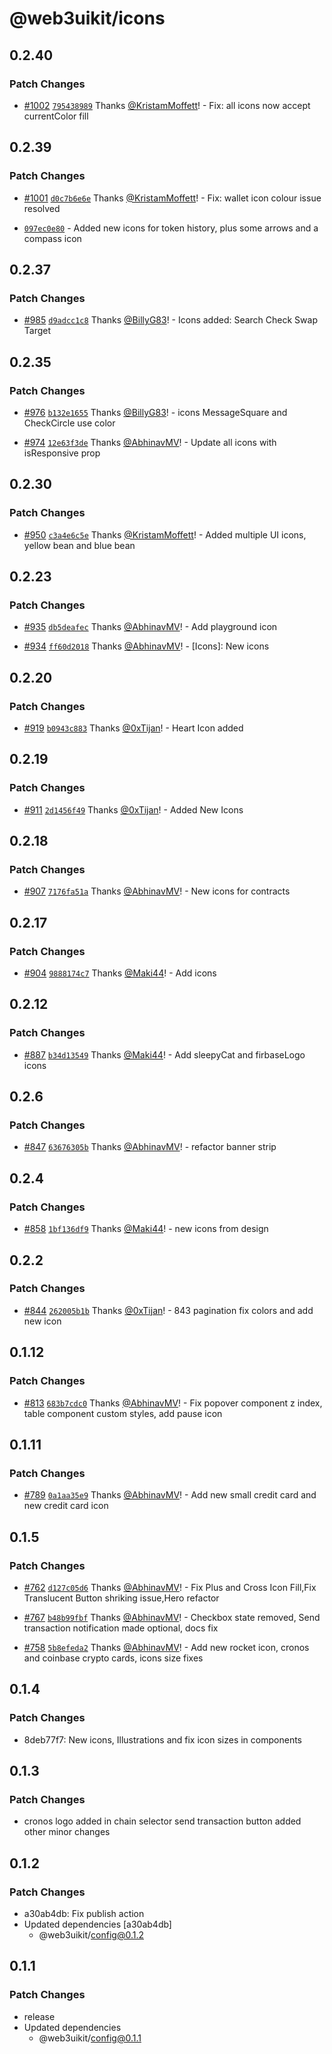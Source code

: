 # @web3uikit/icons

## 0.2.40

### Patch Changes

-   [#1002](https://github.com/web3ui/web3uikit/pull/1002) [`795438989`](https://github.com/web3ui/web3uikit/commit/795438989b456b60990dc307112b23b324806b80) Thanks [@KristamMoffett](https://github.com/KristamMoffett)! - Fix: all icons now accept currentColor fill

## 0.2.39

### Patch Changes

-   [#1001](https://github.com/web3ui/web3uikit/pull/1001) [`d0c7b6e6e`](https://github.com/web3ui/web3uikit/commit/d0c7b6e6e3dcd9eb136e9baeb90dcb74e8ee7835) Thanks [@KristamMoffett](https://github.com/KristamMoffett)! - Fix: wallet icon colour issue resolved

*   [`097ec0e80`](https://github.com/web3ui/web3uikit/commit/097ec0e80a9e3a5a3d2b554fffb8b41867f99e14) - Added new icons for token history, plus some arrows and a compass icon

## 0.2.37

### Patch Changes

-   [#985](https://github.com/web3ui/web3uikit/pull/985) [`d9adcc1c8`](https://github.com/web3ui/web3uikit/commit/d9adcc1c8d91ddd091d4340351d531dc9de07c07) Thanks [@BillyG83](https://github.com/BillyG83)! - Icons added: Search Check Swap Target

## 0.2.35

### Patch Changes

-   [#976](https://github.com/web3ui/web3uikit/pull/976) [`b132e1655`](https://github.com/web3ui/web3uikit/commit/b132e1655fcf45331b49a25934638597276c6918) Thanks [@BillyG83](https://github.com/BillyG83)! - icons MessageSquare and CheckCircle use color

*   [#974](https://github.com/web3ui/web3uikit/pull/974) [`12e63f3de`](https://github.com/web3ui/web3uikit/commit/12e63f3def663d9a37c98e76f1ab8d878245a68a) Thanks [@AbhinavMV](https://github.com/AbhinavMV)! - Update all icons with isResponsive prop

## 0.2.30

### Patch Changes

-   [#950](https://github.com/web3ui/web3uikit/pull/950) [`c3a4e6c5e`](https://github.com/web3ui/web3uikit/commit/c3a4e6c5e5648d81d69352df869d48de947d8701) Thanks [@KristamMoffett](https://github.com/KristamMoffett)! - Added multiple UI icons, yellow bean and blue bean

## 0.2.23

### Patch Changes

-   [#935](https://github.com/web3ui/web3uikit/pull/935) [`db5deafec`](https://github.com/web3ui/web3uikit/commit/db5deafece4c371f1f6eb04dc3f74be0a3f40e88) Thanks [@AbhinavMV](https://github.com/AbhinavMV)! - Add playground icon

*   [#934](https://github.com/web3ui/web3uikit/pull/934) [`ff60d2018`](https://github.com/web3ui/web3uikit/commit/ff60d20185e78ee780a07cea06d414cebc3b2cf3) Thanks [@AbhinavMV](https://github.com/AbhinavMV)! - [Icons]: New icons

## 0.2.20

### Patch Changes

-   [#919](https://github.com/web3ui/web3uikit/pull/919) [`b0943c883`](https://github.com/web3ui/web3uikit/commit/b0943c8831f7441e45716e68b1f1d183b07febfd) Thanks [@0xTijan](https://github.com/0xTijan)! - Heart Icon added

## 0.2.19

### Patch Changes

-   [#911](https://github.com/web3ui/web3uikit/pull/911) [`2d1456f49`](https://github.com/web3ui/web3uikit/commit/2d1456f499c793f5edc13631e4bdcebd0a6be12f) Thanks [@0xTijan](https://github.com/0xTijan)! - Added New Icons

## 0.2.18

### Patch Changes

-   [#907](https://github.com/web3ui/web3uikit/pull/907) [`7176fa51a`](https://github.com/web3ui/web3uikit/commit/7176fa51abf163e4294b3a25ffd795afda7ab546) Thanks [@AbhinavMV](https://github.com/AbhinavMV)! - New icons for contracts

## 0.2.17

### Patch Changes

-   [#904](https://github.com/web3ui/web3uikit/pull/904) [`9888174c7`](https://github.com/web3ui/web3uikit/commit/9888174c7458aba58d0c32fc0fcf76add8174dd4) Thanks [@Maki44](https://github.com/Maki44)! - Add icons

## 0.2.12

### Patch Changes

-   [#887](https://github.com/web3ui/web3uikit/pull/887) [`b34d13549`](https://github.com/web3ui/web3uikit/commit/b34d13549a73e7bd5641be378ba5672b8630410d) Thanks [@Maki44](https://github.com/Maki44)! - Add sleepyCat and firbaseLogo icons

## 0.2.6

### Patch Changes

-   [#847](https://github.com/web3ui/web3uikit/pull/847) [`63676305b`](https://github.com/web3ui/web3uikit/commit/63676305b1bfc894192de8e08c1b14d6d1eeff92) Thanks [@AbhinavMV](https://github.com/AbhinavMV)! - refactor banner strip

## 0.2.4

### Patch Changes

-   [#858](https://github.com/web3ui/web3uikit/pull/858) [`1bf136df9`](https://github.com/web3ui/web3uikit/commit/1bf136df99035557e42bc6291a1652c9f2314fd4) Thanks [@Maki44](https://github.com/Maki44)! - new icons from design

## 0.2.2

### Patch Changes

-   [#844](https://github.com/web3ui/web3uikit/pull/844) [`262005b1b`](https://github.com/web3ui/web3uikit/commit/262005b1bee9239fa75915fd6e68902acce9e137) Thanks [@0xTijan](https://github.com/0xTijan)! - 843 pagination fix colors and add new icon

## 0.1.12

### Patch Changes

-   [#813](https://github.com/web3ui/web3uikit/pull/813) [`683b7cdc0`](https://github.com/web3ui/web3uikit/commit/683b7cdc0609d5c5f7aae9103990d19d70d015a8) Thanks [@AbhinavMV](https://github.com/AbhinavMV)! - Fix popover component z index, table component custom styles, add pause icon

## 0.1.11

### Patch Changes

-   [#789](https://github.com/web3ui/web3uikit/pull/789) [`0a1aa35e9`](https://github.com/web3ui/web3uikit/commit/0a1aa35e9ca40077b6ff3beeaa85c466eb43f0b1) Thanks [@AbhinavMV](https://github.com/AbhinavMV)! - Add new small credit card and new credit card icon

## 0.1.5

### Patch Changes

-   [#762](https://github.com/web3ui/web3uikit/pull/762) [`d127c05d6`](https://github.com/web3ui/web3uikit/commit/d127c05d6d6cc8ba57af6454c0f6daea0b821623) Thanks [@AbhinavMV](https://github.com/AbhinavMV)! - Fix Plus and Cross Icon Fill,Fix Translucent Button shriking issue,Hero refactor

*   [#767](https://github.com/web3ui/web3uikit/pull/767) [`b48b99fbf`](https://github.com/web3ui/web3uikit/commit/b48b99fbf53a5cb7e67345f6f2f9540d9af61a81) Thanks [@AbhinavMV](https://github.com/AbhinavMV)! - Checkbox state removed, Send transaction notification made optional, docs fix

-   [#758](https://github.com/web3ui/web3uikit/pull/758) [`5b8efeda2`](https://github.com/web3ui/web3uikit/commit/5b8efeda280d46399b9adac2d7a9e8958a7f1da8) Thanks [@AbhinavMV](https://github.com/AbhinavMV)! - Add new rocket icon, cronos and coinbase crypto cards, icons size fixes

## 0.1.4

### Patch Changes

-   8deb77f7: New icons, Illustrations and fix icon sizes in components

## 0.1.3

### Patch Changes

-   cronos logo added in chain selector
    send transaction button added
    other minor changes

## 0.1.2

### Patch Changes

-   a30ab4db: Fix publish action
-   Updated dependencies [a30ab4db]
    -   @web3uikit/config@0.1.2

## 0.1.1

### Patch Changes

-   release
-   Updated dependencies
    -   @web3uikit/config@0.1.1
